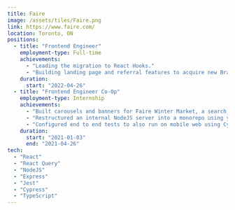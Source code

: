 ```yaml
---
title: Faire
image: /assets/tiles/Faire.png
link: https://www.faire.com/
location: Toronto, ON
positions:
  - title: "Frontend Engineer"
    employment-type: Full-time
    achievements:
      - "Leading the migration to React Hooks."
      - "Building landing page and referral features to acquire new Brands."
    duration:
      start: "2022-04-26"
  - title: "Frontend Engineer Co-Op"
    employment-type: Internship
    achievements:
      - "Built carousels and banners for Faire Winter Market, a search component for editing preorders, and prompts for fixing cart issues."
      - "Restructured an internal NodeJS server into a monorepo using yarn workspaces to add a frontend for triggering actions manually."
      - "Configured end to end tests to also run on mobile web using Cypress to increase test coverage."
    duration:
      start: "2021-01-03"
      end: "2021-04-26"
tech:
  - "React"
  - "React Query"
  - "NodeJS"
  - "Express"
  - "Jest"
  - "Cypress"
  - "TypeScript"
---
```

